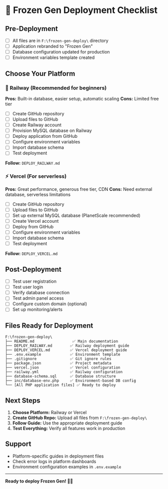 # 🚀 Frozen Gen Deployment Checklist

## Pre-Deployment
- [ ] All files are in `F:\frozen-gen-deploy\` directory
- [ ] Application rebranded to "Frozen Gen"
- [ ] Database configuration updated for production
- [ ] Environment variables template created

## Choose Your Platform

### 🚂 Railway (Recommended for beginners)
**Pros:** Built-in database, easier setup, automatic scaling
**Cons:** Limited free tier

- [ ] Create GitHub repository
- [ ] Upload files to GitHub
- [ ] Create Railway account
- [ ] Provision MySQL database on Railway
- [ ] Deploy application from GitHub
- [ ] Configure environment variables
- [ ] Import database schema
- [ ] Test deployment

**Follow:** `DEPLOY_RAILWAY.md`

### ⚡ Vercel (For serverless)
**Pros:** Great performance, generous free tier, CDN
**Cons:** Need external database, serverless limitations

- [ ] Create GitHub repository  
- [ ] Upload files to GitHub
- [ ] Set up external MySQL database (PlanetScale recommended)
- [ ] Create Vercel account
- [ ] Deploy from GitHub
- [ ] Configure environment variables
- [ ] Import database schema
- [ ] Test deployment

**Follow:** `DEPLOY_VERCEL.md`

## Post-Deployment
- [ ] Test user registration
- [ ] Test user login
- [ ] Verify database connection
- [ ] Test admin panel access
- [ ] Configure custom domain (optional)
- [ ] Set up monitoring/alerts

## Files Ready for Deployment
```
F:\frozen-gen-deploy\
├── README.md                 ✅ Main documentation
├── DEPLOY_RAILWAY.md        ✅ Railway deployment guide
├── DEPLOY_VERCEL.md         ✅ Vercel deployment guide
├── .env.example             ✅ Environment template
├── .gitignore               ✅ Git ignore rules
├── package.json             ✅ Project metadata
├── vercel.json              ✅ Vercel configuration
├── railway.yml              ✅ Railway configuration
├── database-schema.sql      ✅ Database structure
├── inc/database-env.php     ✅ Environment-based DB config
└── [All PHP application files] ✅ Ready to deploy
```

## Next Steps
1. **Choose Platform:** Railway or Vercel
2. **Create GitHub Repo:** Upload all files from `F:\frozen-gen-deploy\`
3. **Follow Guide:** Use the appropriate deployment guide
4. **Test Everything:** Verify all features work in production

## Support
- Platform-specific guides in deployment files
- Check error logs in platform dashboards
- Environment configuration examples in `.env.example`

---
**Ready to deploy Frozen Gen! 🧊✨**